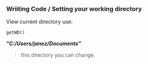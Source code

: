 ### Wriiting Code / Setting your working directory 

View current directory use:

```
getWD()
```

***"C:/Users/janez/Documents"***

> this directory you can change.